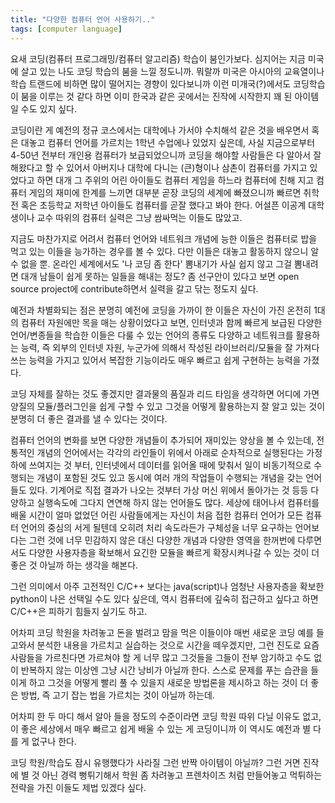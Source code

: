 ```yaml
---
title: "다양한 컴퓨터 언어 사용하기.."
tags: [computer language]
---
```


요새 코딩(컴퓨터 프로그래밍/컴퓨터 알고리즘) 학습이 붐인가보다. 심지어는 지금 미국에 살고 있는 나도 코딩 학습의 붐을 느낄 정도니까. 뭐랄까 미국은 아시아의 교육열이나 학습 트랜드에 비하면 많이 떨어지는 경향이 있다보니까 이런 미개국(?)에서도 코딩학습이 붐을 이루는 것 같다 하면 이미 한국과 같은 곳에서는 진작에 시작한지 꽤 된 아이템일 수도 있지 싶다.

코딩이란 게 예전의 정규 코스에서는 대학에나 가서야 수치해석 같은 것을 배우면서 혹은 대놓고 컴퓨터 언어를 가르치는 1학년 수업에나 있었지 싶은데, 사실 지금으로부터 4-50년 전부터 개인용 컴퓨터가 보급되었으니까 코딩을 해야할 사람들은 다 알아서 잘 해왔다고 할 수 있어서 아버지나 대학에 다니는 (큰)형이나 삼촌이 컴퓨터를 가지고 있었다고 하면 대개 그 주위의 어린 아이들도 컴퓨터 게임을 하느라 컴퓨터에 친해 지고 컴퓨터 게임의 재미에 한계를 느끼면 대부분 곧장 코딩의 세계에 빠졌으니까 빠르면 취학전 혹은 초등학교 저학년 아이들도 컴퓨터를 곧잘 했다고 봐야 한다. 어설픈 이공계 대학생이나 교수 따위의 컴퓨터 실력은 그냥 쌈싸먹는 이들도 많았고.

지금도 마찬가지로 어려서 컴퓨터 언어와 네트워크 개념에 능한 이들은 컴퓨터로 밥을 먹고 있는 이들을 능가하는 경우를 볼 수 있다. 다만 이들은 대놓고 활동하지 않으니 알 수 없을 뿐. 온라인 세계에서도 '나 코딩 좀 한다' 뽐내기가 사실 쉽지 않고 그걸 뽐내려면 대개 남들이 쉽게 못하는 일들을 해내는 정도? 좀 선구안이 있다고 보면 open source project에 contribute하면서 실력을 갈고 닦는 정도지 싶다.

예전과 차별화되는 점은 분명히 예전에 코딩을 가까이 한 이들은 자신이 가진 온전히 1대의 컴퓨터 자원에만 목을 매는 상황이었다고 보면, 인터넷과 함께 빠르게 보급된 다양한 언어/변종들을 학습한 이들은 다룰 수 있는 언어의 종류도 다양하고 네트워크를 활용하는 능력, 즉 외부의 인터넷 자원, 누군가에 의해서 작성된 라이브러리/모듈을 잘 가져다 쓰는 능력을 가지고 있어서 복잡한 기능이라도 매우 빠르고 쉽게 구현하는 능력을 가졌다.

코딩 자체를 잘하는 것도 좋겠지만 결과물의 품질과 리드 타임을 생각하면 어디에 가면 양질의 모듈/플러그인을 쉽게 구할 수 있고 그것을 어떻게 활용하는지 잘 알고 있는 것이 분명히 더 좋은 결과를 낼 수 있다는 것이다. 

컴퓨터 언어의 변화를 보면 다양한 개념들이 추가되어 재미있는 양상을 볼 수 있는데, 전통적인 개념의 언어에서는 각각의 라인들이 위에서 아래로 순차적으로 실행된다는 가정하에 쓰여지는 것 부터, 인터넷에서 데이터를 읽어올 때에 맞춰서 일이 비동기적으로 수행되는 개념이 포함된 것도 있고 동시에 여러 개의 작업들이 수행되는 개념을 갖는 언어들도 있다. 기계어로 직접 결과가 나오는 것부터 가상 머신 위에서 돌아가는 것 등등 다양하고 실행속도에 그다지 연연해 하지 않는 언어들도 많다. 세상에 태어나서 컴퓨터를 배울 시간이 얼마 없었던 어린 사람들에게는 자신이 처음 접한 컴퓨터 언어가 모든 컴퓨터 언어의 중심의 서게 될텐데 오히려 처리 속도라든가 구체성을 너무 요구하는 언어보다는 그런 것에 너무 민감하지 않은 대신 다양한 개념과 다양한 영역을 한꺼번에 다루면서도 다양한 사용자층을 확보해서 요긴한 모듈을 빠르게 확장시켜나갈 수 있는 것이 더 좋은 것 아닐까 하는 생각을 해본다.

그런 의미에서 아주 고전적인 C/C++ 보다는 java(script)나 엄청난 사용자층을 확보한 python이 나은 선택일 수도 있다 싶은데, 역시 컴퓨터에 깊숙히 접근하고 싶다고 하면 C/C++은 피하기 힘들지 싶기도 하고. 

어차피 코딩 학원을 차려놓고 돈을 벌려고 맘을 먹은 이들이야 매번 새로운 코딩 예를 들고와서 분석한 내용을 가르치고 실습하는 것으로 시간을 떼우겠지만, 그런 진도로 요즘 사람들을 가르친다면 가르쳐야 할 게 너무 많고 그것들을 그들이 전부 암기하고 수도 없이 반복하지 않는 이상엔 그냥 시간 낭비가 아닐까 한다. 스스로 문제를 푸는 습관을 들이게 하고 그것을 어떻게 빨리 풀 수 있을지 새로운 방법론을 제시하고 하는 것이 더 좋은 방법, 즉 고기 잡는 법을 가르치는 것이 아닐까 하는데.

어차피 한 두 마디 해서 알아 들을 정도의 수준이라면 코딩 학원 따위 다닐 이유도 없고, 이 좋은 세상에서 매우 빠르고 쉽게 배울 수 있는 게 코딩이니까 이 역시도 예전과 별 다를 게 없구나 한다. 

코딩 학원/학습도 잠시 유행했다가 사라질 그런 반짝 아이템이 아닐까? 그런 거면 진작에 별 것 아닌 경력 뻥튀기해서 학원 좀 차려놓고 프렌차이즈 처럼 만들어놓고 먹튀하는 전략을 가진 이들도 제법 있겠다 싶다.
